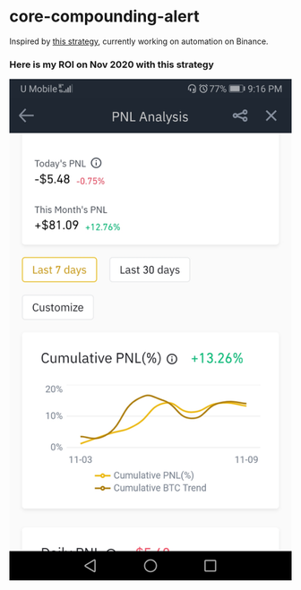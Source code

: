# core-compounding-alert
Inspired by [this strategy](https://medium.com/@Grandecoffee/how-to-never-lose-money-in-the-stock-market-again-2a1f48c86c45), currently working on automation on Binance.

### Here is my ROI on Nov 2020 with this strategy
<p align="center">
  <img src="test/ROI Nov 2020.jpg">
</p>
